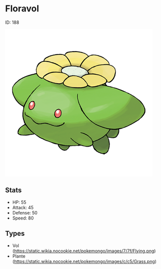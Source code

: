 # Floravol


ID: 188

![](https://raw.githubusercontent.com/PokeAPI/sprites/master/sprites/pokemon/other/official-artwork/188.png "Floravol")

## Stats


 - HP: 55
 - Attack: 45
 - Defense: 50
 - Speed: 80

## Types


 - Vol (https://static.wikia.nocookie.net/pokemongo/images/7/7f/Flying.png)
 - Plante (https://static.wikia.nocookie.net/pokemongo/images/c/c5/Grass.png)
